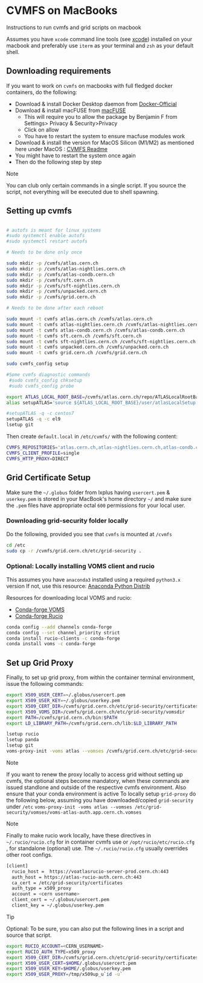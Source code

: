 # CVMFS on MacBooks

Instructions to run cvmfs and grid scripts on macbook

Assumes you have `xcode` command line tools (see [xcode](https://developer.apple.com/xcode/resources/)) installed on your macbook and preferably use `iterm` as your terminal and `zsh` as your default shell.

## Downloading requirements

If you want to work on `cvmfs` on macbooks with full fledged docker containers, do the following:
- Download & install Docker Desktop daemon from [Docker-Official](https://www.docker.com/products/docker-desktop/)
- Download & install macFUSE from [macFUSE](https://osxfuse.github.io)
   - This will require you to allow the package by Benjamin F from Settings> Privacy & Security>Privacy
   - Click on allow
   - You have to restart the system to ensure macfuse modules work
- Download & install the version for MacOS Silicon (M1/M2) as mentioned here under MacOS : [CVMFS Readme](https://cvmfs.readthedocs.io/en/stable/cpt-quickstart.html)
- You might have to restart the system once again
- Then do the following step by step

>[!NOTE]
>You can club only certain commands in a single script. If you source the script, not everything will be executed due to shell spawning.

## Setting up cvmfs

```bash

# autofs is meant for linux systems
#sudo systemctl enable autofs
#sudo systemctl restart autofs

# Needs to be done only once

sudo mkdir -p /cvmfs/atlas.cern.ch
sudo mkdir -p /cvmfs/atlas-nightlies.cern.ch
sudo mkdir -p /cvmfs/atlas-condb.cern.ch
sudo mkdir -p /cvmfs/sft.cern.ch
sudo mkdir -p /cvmfs/sft-nightlies.cern.ch
sudo mkdir -p /cvmfs/unpacked.cern.ch
sudo mkdir -p /cvmfs/grid.cern.ch

# Needs to be done after each reboot

sudo mount -t cvmfs atlas.cern.ch /cvmfs/atlas.cern.ch
sudo mount -t cvmfs atlas-nightlies.cern.ch /cvmfs/atlas-nightlies.cern.ch
sudo mount -t cvmfs atlas-condb.cern.ch /cvmfs/atlas-condb.cern.ch
sudo mount -t cvmfs sft.cern.ch /cvmfs/sft.cern.ch
sudo mount -t cvmfs sft-nightlies.cern.ch /cvmfs/sft-nightlies.cern.ch
sudo mount -t cvmfs unpacked.cern.ch /cvmfs/unpacked.cern.ch
sudo mount -t cvmfs grid.cern.ch /cvmfs/grid.cern.ch

sudo cvmfs_config setup

#Some cvmfs diagnostic commands
 #sudo cvmfs_config chksetup
 #sudo cvmfs_config probe

export ATLAS_LOCAL_ROOT_BASE=/cvmfs/atlas.cern.ch/repo/ATLASLocalRootBase
alias setupATLAS='source ${ATLAS_LOCAL_ROOT_BASE}/user/atlasLocalSetup.sh'

#setupATLAS -q -c centos7
setupATLAS -q -c el9
lsetup git
```
Then create `default.local` in `/etc/cvmfs/` with the following content:

```bash
CVMFS_REPOSITORIES='atlas.cern.ch,atlas-nightlies.cern.ch,atlas-condb.cern.ch,grid.cern.ch,sft.cern.ch,sft-nightlies.cern.ch,unpacked.cern.ch '
CVMFS_CLIENT_PROFILE=single
CVMFS_HTTP_PROXY=DIRECT
```
## Grid Certificate Setup

Make sure the `~/.globus` folder from lxplus having `usercert.pem` & `userkey.pem` is stored in your MacBook's home directory `~/` and make sure the `.pem` files have appropriate octal `600` permissions for your local user.

### Downloading grid-security folder locally

Do the following, provided you see that `cvmfs` is mounted at `/cvmfs`

```bash
cd /etc
sudo cp -r /cvmfs/grid.cern.ch/etc/grid-security .
```
### Optional: Locally installing VOMS client and rucio

This assumes you have `anaconda3` installed using a required `python3.x` version
If not, use this resource: [Anaconda Python Distrib](https://anaconda.org)

Resources for downloading local VOMS and rucio: 
- [Conda-forge VOMS](https://anaconda.org/conda-forge/voms)
- [Conda-forge Rucio](https://github.com/conda-forge/rucio-clients-feedstock)

```bash
conda config --add channels conda-forge
conda config --set channel_priority strict
conda install rucio-clients -c conda-forge
conda install voms -c conda-forge
```

## Set up Grid Proxy

Finally, to set up grid proxy, from within the container terminal environment, issue the following commands:

```bash
export X509_USER_CERT=~/.globus/usercert.pem
export X509_USER_KEY=~/.globus/userkey.pem
export X509_CERT_DIR=/cvmfs/grid.cern.ch/etc/grid-security/certificates
export X509_VOMS_DIR=/cvmfs/grid.cern.ch/etc/grid-security/vomsdir
export PATH=/cvmfs/grid.cern.ch/bin:$PATH
export LD_LIBRARY_PATH=/cvmfs/grid.cern.ch/lib:$LD_LIBRARY_PATH

lsetup rucio
lsetup panda
lsetup git
voms-proxy-init -voms atlas --vomses /cvmfs/grid.cern.ch/etc/grid-security/vomses/voms-atlas-auth.app.cern.ch.vomses
```
>[!NOTE]
>If you want to renew the proxy locally to access grid without setting up cvmfs, the optional steps become mandatory, when these commands are issued standlone and outside of the respective cvmfs environment.
>Also ensure that your conda environment is active
> To locally setup `grid-proxy` do the following below, assuming you have downloaded/copied `grid-security` under `/etc`
>`voms-proxy-init -voms atlas --vomses /etc/grid-security/vomses/voms-atlas-auth.app.cern.ch.vomses`

>[!NOTE]
>Finally to make rucio work locally, have these directives in `~/.rucio/rucio.cfg` for in container cvmfs use or `/opt/rucio/etc/rucio.cfg` , for standalone (optional) use. The `~/.rucio/rucio.cfg` usually overrides other root configs.

```bash
[client]
  rucio_host =  https://voatlasrucio-server-prod.cern.ch:443
  auth_host = https://atlas-rucio-auth.cern.ch:443
  ca_cert = /etc/grid-security/certificates
  auth_type = x509_proxy
  account = <cern username>
  client_cert = ~/.globus/usercert.pem
  client_key = ~/.globus/userkey.pem
```
>[!TIP]
>Optional: To be sure, you can also put the following lines in a script and source that script.
>```bash
>export RUCIO_ACCOUNT=<CERN_USERNAME>
>export RUCIO_AUTH_TYPE=x509_proxy
>export X509_CERT_DIR=/cvmfs/grid.cern.ch/etc/grid-security/certificates
>export X509_USER_CERT=$HOME/.globus/usercert.pem
>export X509_USER_KEY=$HOME/.globus/userkey.pem
>export X509_USER_PROXY=/tmp/x509up_u`id -u`
>```
